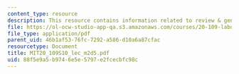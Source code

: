 ```yaml
---
content_type: resource
description: This resource contains information related to review & gene analysis.
file: https://ol-ocw-studio-app-qa.s3.amazonaws.com/courses/20-109-laboratory-fundamentals-in-biological-engineering-spring-2010/88f5e9a5b9746e5e5797e2fcecbfc98c_MIT20_109S10_lec_m2d5.pdf
file_type: application/pdf
parent_uid: 46b1af53-76fc-7292-a586-d10a6a87cfac
resourcetype: Document
title: MIT20_109S10_lec_m2d5.pdf
uid: 88f5e9a5-b974-6e5e-5797-e2fcecbfc98c
---
```

